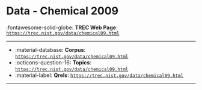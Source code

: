 # Data - Chemical 2009 

:fontawesome-solid-globe: **TREC Web Page**: [`https://trec.nist.gov/data/chemical09.html`](https://trec.nist.gov/data/chemical09.html)

---

- :material-database: **Corpus**: [`https://trec.nist.gov/data/chemical09.html`](https://trec.nist.gov/data/chemical09.html)
- :octicons-question-16: **Topics**: [`https://trec.nist.gov/data/chemical09.html`](https://trec.nist.gov/data/chemical09.html)
- :material-label: **Qrels**: [`https://trec.nist.gov/data/chemical09.html`](https://trec.nist.gov/data/chemical09.html)


---


